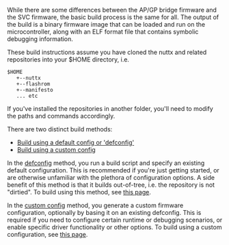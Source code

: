 While there are some differences between the AP/GP bridge firmware and the SVC firmware, the basic build process is the same for all. The output of the build is a binary firmware image that can be loaded and run on the microcontroller, along with an ELF format file that contains symbolic debugging information.

These build instructions assume you have cloned the nuttx and related repositories into your $HOME directory,
i.e. 
```
$HOME
   +--nuttx
   +--flashrom
   +--manifesto  
   ... etc
```

If you've installed the repositories in another folder, you'll need to modify the paths and commands accordingly.


There are two distinct build methods: 
- [Build using a default config or 'defconfig'](Build-default-config)
- [Build using a custom config](Build-custom-config)
  
In the [defconfig](Build-default-config) method, you run a 
build script and specify an existing default configuration. This is 
recommended if you're just getting started, or are otherwise unfamiliar with the 
plethora of configuration options. A side benefit of this method is 
that it builds out-of-tree, i.e. the repository is not "dirtied".
To build using this method, see [this page](Build-default-config).

In the [custom config](Build-custom-config) method, 
you generate a custom firmware configuration, optionally by basing it on an existing defconfig. This is 
required if you need to configure certain runtime or debugging scenarios, or
enable specific driver functionality or other options. To build using a 
custom configuration, see [this page](Build-custom-config).  



